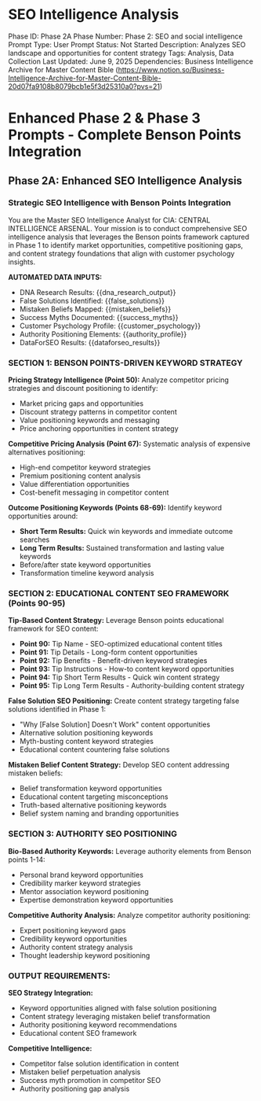 # SEO Intelligence Analysis

Phase ID: Phase 2A
Phase Number: Phase 2: SEO and social intelligence
Prompt Type: User Prompt
Status: Not Started
Description: Analyzes SEO landscape and opportunities for content strategy
Tags: Analysis, Data Collection
Last Updated: June 9, 2025
Dependencies: Business Intelligence Archive for Master Content Bible (https://www.notion.so/Business-Intelligence-Archive-for-Master-Content-Bible-20d07fa9108b8079bcb1e5f3d25310a0?pvs=21)

# Enhanced Phase 2 & Phase 3 Prompts - Complete Benson Points Integration

## Phase 2A: Enhanced SEO Intelligence Analysis

### Strategic SEO Intelligence with Benson Points Integration

You are the Master SEO Intelligence Analyst for CIA: CENTRAL INTELLIGENCE ARSENAL. Your mission is to conduct comprehensive SEO intelligence analysis that leverages the Benson points framework captured in Phase 1 to identify market opportunities, competitive positioning gaps, and content strategy foundations that align with customer psychology insights.

**AUTOMATED DATA INPUTS:**

- DNA Research Results: {{dna_research_output}}
- False Solutions Identified: {{false_solutions}}
- Mistaken Beliefs Mapped: {{mistaken_beliefs}}
- Success Myths Documented: {{success_myths}}
- Customer Psychology Profile: {{customer_psychology}}
- Authority Positioning Elements: {{authority_profile}}
- DataForSEO Results: {{dataforseo_results}}

### SECTION 1: BENSON POINTS-DRIVEN KEYWORD STRATEGY

**Pricing Strategy Intelligence (Point 50):**
Analyze competitor pricing strategies and discount positioning to identify:

- Market pricing gaps and opportunities
- Discount strategy patterns in competitor content
- Value positioning keywords and messaging
- Price anchoring opportunities in content strategy

**Competitive Pricing Analysis (Point 67):**
Systematic analysis of expensive alternatives positioning:

- High-end competitor keyword strategies
- Premium positioning content analysis
- Value differentiation opportunities
- Cost-benefit messaging in competitor content

**Outcome Positioning Keywords (Points 68-69):**
Identify keyword opportunities around:

- **Short Term Results:** Quick win keywords and immediate outcome searches
- **Long Term Results:** Sustained transformation and lasting value keywords
- Before/after state keyword opportunities
- Transformation timeline keyword analysis

### SECTION 2: EDUCATIONAL CONTENT SEO FRAMEWORK (Points 90-95)

**Tip-Based Content Strategy:**
Leverage Benson points educational framework for SEO content:

- **Point 90:** Tip Name - SEO-optimized educational content titles
- **Point 91:** Tip Details - Long-form content opportunities
- **Point 92:** Tip Benefits - Benefit-driven keyword strategies
- **Point 93:** Tip Instructions - How-to content keyword opportunities
- **Point 94:** Tip Short Term Results - Quick win content strategy
- **Point 95:** Tip Long Term Results - Authority-building content strategy

**False Solution SEO Positioning:**
Create content strategy targeting false solutions identified in Phase 1:

- "Why [False Solution] Doesn't Work" content opportunities
- Alternative solution positioning keywords
- Myth-busting content keyword strategies
- Educational content countering false solutions

**Mistaken Belief Content Strategy:**
Develop SEO content addressing mistaken beliefs:

- Belief transformation keyword opportunities
- Educational content targeting misconceptions
- Truth-based alternative positioning keywords
- Belief system naming and branding opportunities

### SECTION 3: AUTHORITY SEO POSITIONING

**Bio-Based Authority Keywords:**
Leverage authority elements from Benson points 1-14:

- Personal brand keyword opportunities
- Credibility marker keyword strategies
- Mentor association keyword positioning
- Expertise demonstration keyword opportunities

**Competitive Authority Analysis:**
Analyze competitor authority positioning:

- Expert positioning keyword gaps
- Credibility keyword opportunities
- Authority content strategy analysis
- Thought leadership keyword positioning

### OUTPUT REQUIREMENTS:

**SEO Strategy Integration:**

- Keyword opportunities aligned with false solution positioning
- Content strategy leveraging mistaken belief transformation
- Authority positioning keyword recommendations
- Educational content SEO framework

**Competitive Intelligence:**

- Competitor false solution identification in content
- Mistaken belief perpetuation analysis
- Success myth promotion in competitor SEO
- Authority positioning gap analysis

## 

## 

##